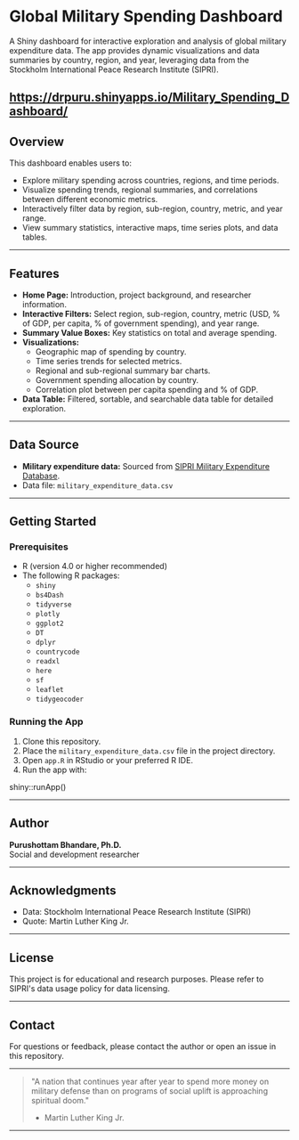 # Global Military Spending Dashboard

A Shiny dashboard for interactive exploration and analysis of global military expenditure data. The app provides dynamic visualizations and data summaries by country, region, and year, leveraging data from the Stockholm International Peace Research Institute (SIPRI).

https://drpuru.shinyapps.io/Military_Spending_Dashboard/
---

## Overview

This dashboard enables users to:

- Explore military spending across countries, regions, and time periods.
- Visualize spending trends, regional summaries, and correlations between different economic metrics.
- Interactively filter data by region, sub-region, country, metric, and year range.
- View summary statistics, interactive maps, time series plots, and data tables.

---

## Features

- **Home Page:** Introduction, project background, and researcher information.
- **Interactive Filters:** Select region, sub-region, country, metric (USD, % of GDP, per capita, % of government spending), and year range.
- **Summary Value Boxes:** Key statistics on total and average spending.
- **Visualizations:**
  - Geographic map of spending by country.
  - Time series trends for selected metrics.
  - Regional and sub-regional summary bar charts.
  - Government spending allocation by country.
  - Correlation plot between per capita spending and % of GDP.
- **Data Table:** Filtered, sortable, and searchable data table for detailed exploration.

---

## Data Source

- **Military expenditure data:** Sourced from [SIPRI Military Expenditure Database](https://www.sipri.org/databases/milex).
- Data file: `military_expenditure_data.csv`

---

## Getting Started

### Prerequisites

- R (version 4.0 or higher recommended)
- The following R packages:
  - `shiny`
  - `bs4Dash`
  - `tidyverse`
  - `plotly`
  - `ggplot2`
  - `DT`
  - `dplyr`
  - `countrycode`
  - `readxl`
  - `here`
  - `sf`
  - `leaflet`
  - `tidygeocoder`

### Running the App

1. Clone this repository.
2. Place the `military_expenditure_data.csv` file in the project directory.
3. Open `app.R` in RStudio or your preferred R IDE.
4. Run the app with:

shiny::runApp()



---

## Author

**Purushottam Bhandare, Ph.D.**  
Social and development researcher

---

## Acknowledgments

- Data: Stockholm International Peace Research Institute (SIPRI)
- Quote: Martin Luther King Jr.

---

## License

This project is for educational and research purposes. Please refer to SIPRI's data usage policy for data licensing.

---

## Contact

For questions or feedback, please contact the author or open an issue in this repository.

---

> "A nation that continues year after year to spend more money on military defense than on programs of social uplift is approaching spiritual doom."  
> - Martin Luther King Jr.

---
